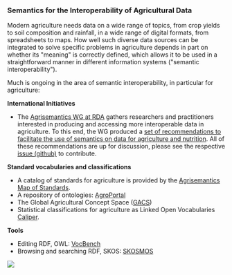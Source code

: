 ### Semantics for the Interoperability of Agricultural Data

Modern agriculture needs data on a wide range of topics, from crop yields to soil composition and rainfall, in a wide range of digital formats, from spreadsheets to maps. How well such diverse data sources can be integrated to solve specific problems in agriculture depends in part on whether its "meaning" is correctly defined, which allows it to be used in a straightforward manner in different information systems ("semantic interoperability").

Much is ongoing in the area of semantic interoperability, in particular for agriculture:

**International Initiatives**

- The [Agrisemantics WG at RDA](https://www.rd-alliance.org/groups/agrisemantics-wg.html) gathers researchers and practitioners interested in producing and accessing more interoperable data in agriculture. To this end, the WG produced a [set of recommendations to facilitate the use of semantics on data for agriculture and nutrition](https://agrisemantics.org/#agsem_recommendations/).  All of these recommendations are up for discussion, please see the respective [issue (github)](https://github.com/agrisemantics/recommendations/issues) to contribute.

**Standard vocabularies and classifications**

- A catalog of standards for agriculture is provided by the [Agrisemantics Map of Standards](https://vest.agrisemantics.org/).
- A repository of ontologies: [AgroPortal](http://agroportal.lirmm.fr/)
- The Global Agricultural Concept Space ([GACS](http://browser.agrisemantics.org/gacs/en/))
- Statistical classifications for agriculture as Linked Open Vocabularies [Caliper](http://stats-class.fao.uniroma2.it/caliper/).

**Tools**

- Editing RDF, OWL: [VocBench](http://vocbench.uniroma2.it/)
- Browsing and searching RDF, SKOS: [SKOSMOS](http://skosmos.org/)

![](SEMANTICS-RICE_poster_lores.jpg)
